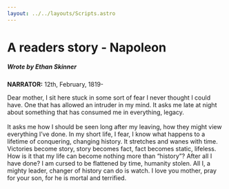 ```yaml
---
layout: ../../layouts/Scripts.astro
---
```


# A readers story - Napoleon
##### Wrote by Ethan Skinner

**NARRATOR:** 12th, February, 1819-

Dear mother, I sit here stuck in some sort of fear I never thought I could have. One that has allowed an intruder in my mind. It asks me late at night about something that has consumed me in everything, legacy.  \
 \
It asks me how I should be seen long after my leaving, how they might view everything I’ve done. In my short life, I fear, I know what happens to a lifetime of conquering, changing history. It stretches and wanes with time. Victories become story, story becomes fact, fact becomes static, lifeless. How is it that my life can become nothing more than “history”? After all I have done? I am cursed to be flattened by time, humanity stolen. All I, a mighty leader, changer of history can do is watch. I love you mother, pray for your son, for he is mortal and terrified. 
